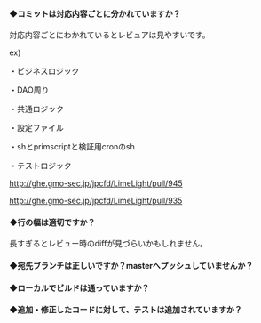 #### ◆コミットは対応内容ごとに分かれていますか？
対応内容ごとにわかれているとレビュアは見やすいです。

ex)

・ビジネスロジック

・DAO周り

・共通ロジック

・設定ファイル

・shとprimscriptと検証用cronのsh

・テストロジック

http://ghe.gmo-sec.jp/jpcfd/LimeLight/pull/945

http://ghe.gmo-sec.jp/jpcfd/LimeLight/pull/935

#### ◆行の幅は適切ですか？
長すぎるとレビュー時のdiffが見づらいかもしれません。

#### ◆宛先ブランチは正しいですか？masterへプッシュしていませんか？
#### ◆ローカルでビルドは通っていますか？
#### ◆追加・修正したコードに対して、テストは追加されていますか？
